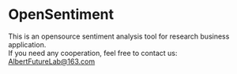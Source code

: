# OpenSentiment
This is an opensource sentiment analysis tool for research business application.  
If you need any cooperation, feel free to contact us:  
AlbertFutureLab@163.com

